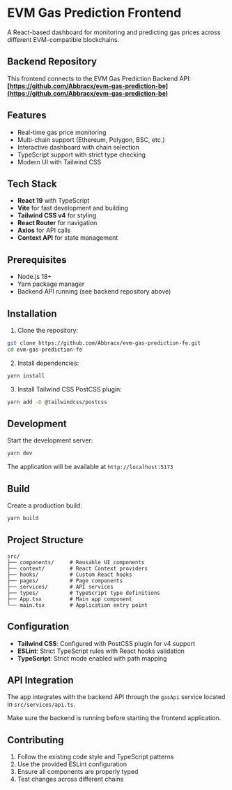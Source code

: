 # EVM Gas Prediction Frontend

A React-based dashboard for monitoring and predicting gas prices across different EVM-compatible blockchains.

## Backend Repository

This frontend connects to the EVM Gas Prediction Backend API:
**[https://github.com/Abbracx/evm-gas-prediction-be](https://github.com/Abbracx/evm-gas-prediction-be)**

## Features

- Real-time gas price monitoring
- Multi-chain support (Ethereum, Polygon, BSC, etc.)
- Interactive dashboard with chain selection
- TypeScript support with strict type checking
- Modern UI with Tailwind CSS

## Tech Stack

- **React 19** with TypeScript
- **Vite** for fast development and building
- **Tailwind CSS v4** for styling
- **React Router** for navigation
- **Axios** for API calls
- **Context API** for state management

## Prerequisites

- Node.js 18+ 
- Yarn package manager
- Backend API running (see backend repository above)

## Installation

1. Clone the repository:
```bash
git clone https://github.com/Abbracx/evm-gas-prediction-fe.git
cd evm-gas-prediction-fe
```

2. Install dependencies:
```bash
yarn install
```

3. Install Tailwind CSS PostCSS plugin:
```bash
yarn add -D @tailwindcss/postcss
```

## Development

Start the development server:
```bash
yarn dev
```

The application will be available at `http://localhost:5173`

## Build

Create a production build:
```bash
yarn build
```

## Project Structure

```
src/
├── components/     # Reusable UI components
├── context/        # React Context providers
├── hooks/          # Custom React hooks
├── pages/          # Page components
├── services/       # API services
├── types/          # TypeScript type definitions
├── App.tsx         # Main app component
└── main.tsx        # Application entry point
```

## Configuration

- **Tailwind CSS**: Configured with PostCSS plugin for v4 support
- **ESLint**: Strict TypeScript rules with React hooks validation
- **TypeScript**: Strict mode enabled with path mapping

## API Integration

The app integrates with the backend API through the `gasApi` service located in `src/services/api.ts`.

Make sure the backend is running before starting the frontend application.

## Contributing

1. Follow the existing code style and TypeScript patterns
2. Use the provided ESLint configuration
3. Ensure all components are properly typed
4. Test changes across different chains
